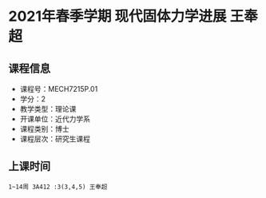 # 2021年春季学期 现代固体力学进展 王奉超






## 课程信息

- 课程号：MECH7215P.01
- 学分：2
- 教学类型：理论课
- 开课单位：近代力学系
- 课程类别：博士
- 课程层次：研究生课程

## 上课时间

```
1~14周 3A412 :3(3,4,5) 王奉超
```

